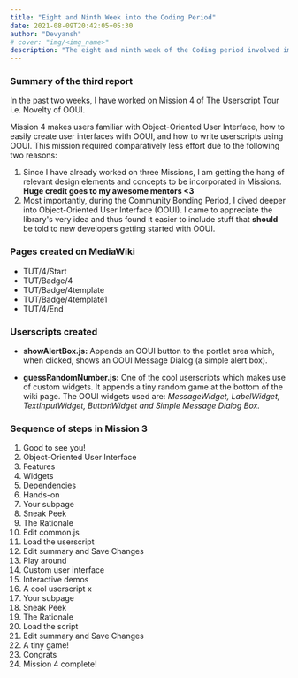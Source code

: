 ```yaml
---
title: "Eight and Ninth Week into the Coding Period"
date: 2021-08-09T20:42:05+05:30
author: "Devyansh"
# cover: "img/<img_name>"
description: "The eight and ninth week of the Coding period involved implementing Mission 4 of The Userscript Tour."
---
```


### Summary of the third report

In the past two weeks,  I have worked on Mission 4 of The Userscript Tour i.e. Novelty of OOUI.

Mission 4 makes users familiar with Object-Oriented User Interface, how to easily create user interfaces with OOUI, and  how to write userscripts using OOUI. This mission required comparatively less effort due to the following two reasons:
1. Since I have already worked on three Missions, I am getting the hang of relevant design elements and concepts to be incorporated in Missions. **Huge credit goes to my awesome mentors <3**
2. Most importantly, during the Community Bonding Period, I dived deeper into Object-Oriented User Interface (OOUI). I came to appreciate the library's very idea and thus found it easier to include stuff that **should** be told to new developers getting started with OOUI.

### Pages created on MediaWiki
- TUT/4/Start
- TUT/Badge/4
- TUT/Badge/4template
- TUT/Badge/4template1
- TUT/4/End

### Userscripts created 
- **showAlertBox.js:** Appends an OOUI button to the portlet area which, when clicked, shows an OOUI Message Dialog (a simple alert box).

- **guessRandomNumber.js:** One of the cool userscripts which makes use of custom widgets. It appends a tiny random game at the bottom of the wiki page. The OOUI widgets used are: *MessageWidget, LabelWidget, TextInputWidget, ButtonWidget and Simple Message Dialog Box.*


### Sequence of steps in Mission 3
1. Good to see you!
2. Object-Oriented User Interface
3. Features
4. Widgets
5. Dependencies
6. Hands-on
7. Your subpage
8. Sneak Peek
9. The Rationale
10. Edit common.js
11. Load the userscript
12. Edit summary and Save Changes
13. Play around
14. Custom user interface
15. Interactive demos
16. A cool userscript x
17. Your subpage
18. Sneak Peek
19. The Rationale
20. Load the script
21. Edit summary and Save Changes
22. A tiny game!
23. Congrats
24. Mission 4 complete!